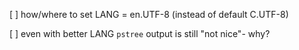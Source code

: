 [ ] how/where to set LANG = en.UTF-8  (instead of default C.UTF-8)

[ ] even with better LANG `pstree` output is still "not nice"- why?
